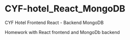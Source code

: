 # CYF-hotel_React_MongoDB
CYF Hotel Frontend React - Backend MongoDB

Homework with React frontend and MongoDb backend 
